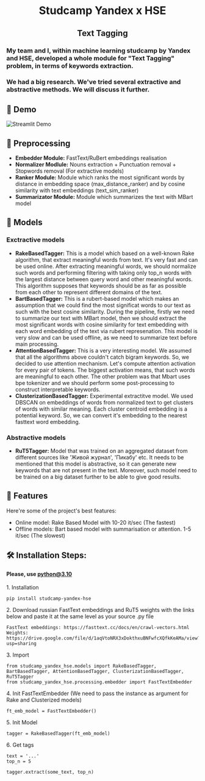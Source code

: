 <h1 align="center" id="title">Studcamp Yandex x HSE</h1>

<h2 align="center" id="title">Text Tagging</h2>

<h3 align='left'> My team and I, within machine learning studcamp by Yandex and HSE, developed a whole module for "Text Tagging" problem, in terms of keywords extraction. </h3>

<h3 align='left'> We had a big research. We've tried several extractive and abstractive methods. We will discuss it further.</h3>

<h2>🚀 Demo</h2>

![Streamlit Demo](./materials/streamlit-Info-2024-04-30-15-04-49.gif)

<h2>🧪 Preprocessing</h2>

*   **Embedder Module:** FastText/RuBert embeddings realisation
*   **Normalizer Modlule:**  Nouns extraction + Punctuation removal + Stopwords removal (For extractive models)
*   **Ranker Module:** Module which ranks the most significant words by distance in embedding space (max_distance_ranker) and by cosine similarity with text embeddings (text_sim_ranker)
*   **Summarizator Module:** Module which summarizes the text with MBart model

<h2>🤖 Models</h2>

### Exctractive models
*   **RakeBasedTagger:** This is a model which based on a well-known Rake algorithm, that extract meaningful words from text. It's very fast and can be used online. After extracting meaningful words, we should normalize such words and performing filtering with taking only top_n words with the largest distance between query word and other meaningful words. This algorithm supposes that keywords should be as far as possible from each other to represent different domains of the text.
*   **BartBasedTagger:** This is a rubert-based model which makes an assumption that we could find the most significat words to our text as such with the best cosine similarity. During the pipeline, firstly we need to summarize our text with MBart model, then we should extract the most significant words with cosine similarity for text embedding with each word embedding of the text via rubert represenation. This model is very slow and can be used offline, as we need to summarize text before main processing.
*   **AttentionBasedTagger:** This is a very interesting model. We assumed that all the algorithms above couldn't catch bigram keywords. So, we decided to use attention mechanism. Let's compute attention activation for every pair of tokens. The biggest activation means, that such words are meaningful to each other. The other problem was that Mbart uses bpe tokenizer and we should perform some post-processing to construct interpretable keywords.
*   **ClusterizationBasedTagger:** Experimental extractitve model. We used DBSCAN on embeddings of words from normalized text to get clusters of words with similar meaning. Each cluster centroid embedding is a potential keyword. So, we can convert it's embedding to the nearest fasttext word embedding.

### Abstractive models
*   **RuT5Tagger:** Model that was trained on an aggregated dataset from different sources like 'Живой журнал', 'Пикабу' etc. It needs to be mentioned that this model is abstractive, so it can generate new keywords that are not present in the text. Moreover, such model need to be trained on a big dataset further to be able to give good results.

<h2>🧐 Features</h2>

Here're some of the project's best features:

*   Online model: Rake Based Model with 10-20 it/sec (The fastest)
*   Offline models: Bart based model with summarisation or attention. 1-5 it/sec (The slowest)

<h2>🛠️ Installation Steps:</h2>

#### Please, use python@3.10

<p>1. Installation</p>

```
pip install studcamp-yandex-hse
```

<p>2. Download russian FastText embeddings and RuT5 weights with the links below and paste it at the same level as your source .py file</p>

```
FastText embeddings: https://fasttext.cc/docs/en/crawl-vectors.html
Weights: https://drive.google.com/file/d/1aqVtoNRX3xDokthxuBNFwfcXQfkKeAMa/view?usp=sharing
```

<p>3. Import</p>

```
from studcamp_yandex_hse.models import RakeBasedTagger, BartBasedTagger, AttentionBasedTagger, ClusterizationBasedTagger, RuT5Tagger
from studcamp_yandex_hse.processing.embedder import FastTextEmbedder
```

<p>4. Init FastTextEmbedder (We need to pass the instance as argument for Rake and Clusterized models)</p>

```
ft_emb_model = FastTextEmbedder()
```

<p>5. Init Model</p>

```
tagger = RakeBasedTagger(ft_emb_model)
```

<p>6. Get tags</p>

```
text = '...'
top_n = 5

tagger.extract(some_text, top_n)
```
